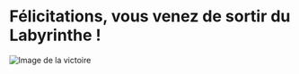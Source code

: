 # Félicitations, vous venez de sortir du Labyrinthe !

![Image de la victoire](https://www.pngitem.com/pimgs/m/172-1725252_transparent-you-win-png-transparent-you-win-text.png)


